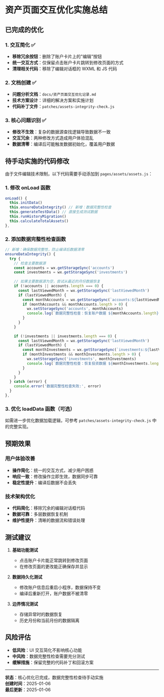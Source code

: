 # 资产页面交互优化实施总结

## 已完成的优化

### 1. 交互简化 ✅
- **移除冗余按钮**：删除了账户卡片上的"编辑"按钮
- **统一交互方式**：仅保留点击账户卡片跳转到修改页面的方式
- **清理相关代码**：移除了编辑对话框的 WXML 和 JS 代码

### 2. 文档创建 ✅
- **问题分析文档**：`docs/资产页面交互优化记录.md`
- **技术方案设计**：详细的解决方案和实施计划
- **代码补丁文件**：`patches/assets-integrity-check.js`

### 3. 核心问题识别 ✅
- **修改不生效**：复杂的数据源查找逻辑导致数据不一致
- **交互冗余**：两种修改方式造成用户体验混乱
- **数据清零**：编译后可能触发数据初始化，覆盖用户数据

## 待手动实施的代码修改

由于文件编辑技术限制，以下代码需要手动添加到 `pages/assets/assets.js`：

### 1. 修改 onLoad 函数
```javascript
onLoad() {
  this.initData()
  this.ensureDataIntegrity() // 新增：数据完整性检查
  this.generateTestData() // 直接生成测试数据
  this.runHistoryMigration()
  this.calculateTotalAssets()
},
```

### 2. 添加数据完整性检查函数
```javascript
// 新增：确保数据完整性，防止编译后数据清零
ensureDataIntegrity() {
  try {
    // 检查主要数据源
    const accounts = wx.getStorageSync('accounts')
    const investments = wx.getStorageSync('investments')
    
    // 如果主要数据源为空，尝试从最近的月份数据恢复
    if (!accounts || accounts.length === 0) {
      const lastViewedMonth = wx.getStorageSync('lastViewedMonth')
      if (lastViewedMonth) {
        const monthAccounts = wx.getStorageSync(`accounts:${lastViewedMonth}`)
        if (monthAccounts && monthAccounts.length > 0) {
          wx.setStorageSync('accounts', monthAccounts)
          console.log(`数据完整性检查：恢复账户数据 ${monthAccounts.length}个`)
        }
      }
    }
    
    if (!investments || investments.length === 0) {
      const lastViewedMonth = wx.getStorageSync('lastViewedMonth')
      if (lastViewedMonth) {
        const monthInvestments = wx.getStorageSync(`investments:${lastViewedMonth}`)
        if (monthInvestments && monthInvestments.length > 0) {
          wx.setStorageSync('investments', monthInvestments)
          console.log(`数据完整性检查：恢复投资数据 ${monthInvestments.length}个`)
        }
      }
    }
  } catch (error) {
    console.error('数据完整性检查失败:', error)
  }
},
```

### 3. 优化 loadData 函数（可选）
如需进一步优化数据加载逻辑，可参考 `patches/assets-integrity-check.js` 中的完整实现。

## 预期效果

### 用户体验改善
- **操作简化**：统一的交互方式，减少用户困惑
- **响应一致**：修改操作立即生效，数据同步可靠
- **稳定性提升**：编译后数据不会丢失

### 技术架构优化
- **代码简化**：移除冗余的编辑对话框代码
- **数据可靠**：多层数据恢复机制
- **维护性提升**：清晰的数据流和错误处理

## 测试建议

1. **基础功能测试**
   - 点击账户卡片能正常跳转到修改页面
   - 在修改页面的更改能正确保存并显示

2. **数据持久化测试**
   - 修改账户信息后重启小程序，数据保持不变
   - 编译后重新打开，账户数据不被清零

3. **边界情况测试**
   - 存储异常时的数据恢复
   - 历史月份和当前月份的数据隔离

## 风险评估

- **低风险**：UI 交互简化不影响核心功能
- **中风险**：数据完整性检查需要充分测试
- **缓解措施**：保留完整的代码补丁和回滚方案

---

**状态**：核心优化已完成，数据完整性检查待手动实施  
**创建时间**：2025-01-06  
**最后更新**：2025-01-06